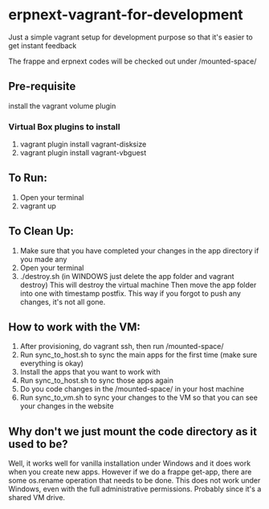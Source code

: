 # erpnext-vagrant-for-development
Just a simple vagrant setup for development purpose so that it's easier to get instant feedback

The frappe and erpnext codes will be checked out under /mounted-space/

## Pre-requisite
install the vagrant volume plugin

### Virtual Box plugins to install 
1. vagrant plugin install vagrant-disksize
2. vagrant plugin install vagrant-vbguest

## To Run:
1. Open your terminal
2. vagrant up

## To Clean Up:
1. Make sure that you have completed your changes in the app directory if you made any 
2. Open your terminal
3. ./destroy.sh (in WINDOWS just delete the app folder and vagrant destroy)
This will destroy the virtual machine
Then move the app folder into one with timestamp postfix. 
This way if you forgot to push any changes, it's not all gone.

## How to work with the VM:
1. After provisioning, do vagrant ssh, then run /mounted-space/
2. Run sync_to_host.sh to sync the main apps for the first time (make sure everything is okay)
3. Install the apps that you want to work with
4. Run sync_to_host.sh to sync those apps again
5. Do you code changes in the /mounted-space/ in your host machine
5. Run sync_to_vm.sh to sync your changes to the VM so that you can see your changes in the website

## Why don't we just mount the code directory as it used to be?
Well, it works well for vanilla installation under Windows and it does work when you create new apps.
However if we do a frappe get-app, there are some os.rename operation that needs to be done. 
This does not work under Windows, even with the full administrative permissions. Probably since it's a shared VM drive.